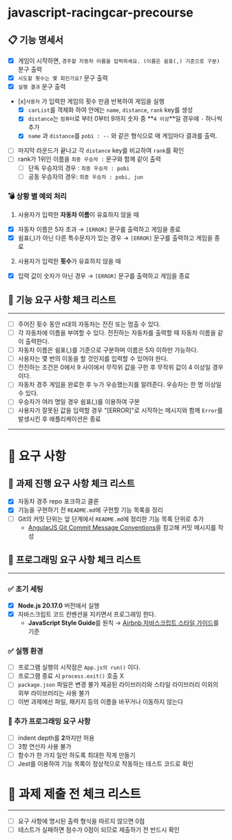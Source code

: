 # javascript-racingcar-precourse

## 📋 기능 명세서

- [x] 게임이 시작하면, `경주할 자동차 이름을 입력하세요. (이름은 쉼표(,) 기준으로 구분)` 문구 출력
- [x] `시도할 횟수는 몇 회인가요?` 문구 출력
- [x] `실행 결과` 문구 출력
- [x]`사용자` 가 입력한 게임의 횟수 만큼 반복하여 게임을 실행
  - [x] `carList`를 객체화 하여 안에는 `name`, `distance`, `rank` key를 생성
  - [x] `distance`는 `컴퓨터`로 부터 0부터 9까지 숫자 중 **`4 이상`**일 경우에 `-` 하나씩 추가
  - [x] `name` 과 `distance`를 `pobi : --` 와 같은 형식으로 매 게임마다 결과를 출력.
- [ ] 마지막 라운드가 끝나고 각 `distance` key를 비교하여 `rank`를 확인
- [ ] rank가 1위인 이름을 `최종 우승자 :` 문구와 함께 같이 출력
  - [ ] 단독 우승자의 경우 : `최종 우승자 : pobi`
  - [ ] 공동 우승자의 경우: `최종 우승자 : pobi, jun`

### 💣 상황 별 예외 처리

1. 사용자가 입력한 **자동차 이름**이 유효하지 않을 때

- [x] 자동차 이름은 5자 초과 → `[ERROR]` 문구를 출력하고 게임을 종료
- [x] 쉼표(,)가 아닌 다른 특수문자가 있는 경우 → `[ERROR]` 문구를 출력하고 게임을 종료

2. 사용자가 입력한 **횟수**가 유효하지 않을 때

- [x] 입력 값이 숫자가 아닌 경우 → `[ERROR]` 문구를 출력하고 게임을 종료

## 📗 기능 요구 사항 체크 리스트

---

- [ ] 주어진 횟수 동안 n대의 자동차는 전진 또는 멈출 수 있다.
- [ ] 각 자동차에 이름을 부여할 수 있다. 전진하는 자동차를 출력할 때 자동차 이름을 같이 출력한다.
- [ ] 자동차 이름은 쉼표(,)를 기준으로 구분하며 이름은 5자 이하만 가능하다.
- [ ] 사용자는 몇 번의 이동을 할 것인지를 입력할 수 있어야 한다.
- [ ] 전진하는 조건은 0에서 9 사이에서 무작위 값을 구한 후 무작위 값이 4 이상일 경우이다.
- [ ] 자동차 경주 게임을 완료한 후 누가 우승했는지를 알려준다. 우승자는 한 명 이상일 수 있다.
- [ ] 우승자가 여러 명일 경우 쉼표(,)를 이용하여 구분
- [ ] 사용자가 잘못된 값을 입력할 경우 "[ERROR]"로 시작하는 메시지와 함께 `Error`를 발생시킨 후 애플리케이션은 종료

---

# 🚨 요구 사항

## 📕 과제 진행 요구 사항 체크 리스트

- [x] 자동차 경주 repo 포크하고 클론
- [x] 기능을 구현하기 전 `README.md`에 구현할 기능 목록을 정리
- [ ] Git의 커밋 단위는 앞 단계에서 `README.md`에 정리한 기능 목록 단위로 추가
  - [AngularJS Git Commit Message Conventions](https://gist.github.com/stephenparish/9941e89d80e2bc58a153)을 참고해 커밋 메시지를 작성

## 📘 프로그래밍 요구 사항 체크 리스트

---

### ✅ 초기 세팅

- [x] **Node.js 20.17.0** 버전에서 실행
- [x] 자바스크립트 코드 컨벤션을 지키면서 프로그래밍 한다.
  - **JavaScript Style Guide**를 원칙 → [Airbnb 자바스크립트 스타일 가이드](https://github.com/airbnb/javascript)를 기준

### ✅ 실행 환경

- [ ] 프로그램 실행의 시작점은 `App.js의 run()` 이다.
- [ ] 프로그램 종료 시 `process.exit()` 호출 X
- [ ] `package.json` 파일은 변경 불가
      제공된 라이브러리와 스타일 라이브러리 이외의 외부 라이브러리는 사용 불가
- [ ] 이번 과제에선 파일, 패키지 등의 이름을 바꾸거나 이동하지 않는다

### 🎯 추가 프로그래밍 요구 사항

- [ ] indent depth를 **2**까지만 허용
- [ ] 3항 연산자 사용 불가
- [ ] 함수가 한 가지 일만 하도록 최대한 작게 만들기
- [ ] Jest를 이용하여 기능 목록이 정상적으로 작동하는 테스트 코드로 확인

# 📌 과제 제출 전 체크 리스트

---

- [ ] 요구 사항에 명시된 출력 형식을 따르지 않으면 0점
- [ ] 테스트가 실패하면 점수가 0점이 되므로 제출하기 전 반드시 확인

